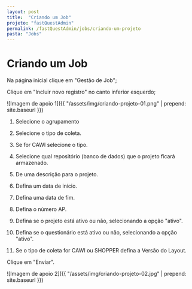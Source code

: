 ```yaml
---
layout: post
title:  "Criando um Job"
projeto: "fastQuestAdmin"
permalink: /fastQuestAdmin/jobs/criando-um-projeto
pasta: "Jobs"
---
```

# Criando um Job

<div class="row" markdown="1">
<div class="6u 12u$(small)" markdown="1">
Na página inicial clique em "Gestão de Job";

Clique em "Incluir novo registro" no canto inferior esquerdo;
</div>
<div class="6u 12u$(small)" markdown="1">
![Imagem de apoio 1]({{ "/assets/img/criando-projeto-01.png" | prepend: site.baseurl }})
</div>                               
</div>
<div class="row" markdown="1">
<div class="6u 12u$(small)" markdown="1">

1. Selecione o agrupamento

2. Selecione o tipo de coleta.

3. Se for CAWI selecione o tipo.

4. Selecione qual repositório (banco de dados) que o projeto ficará armazenado.

5. De uma descrição para o projeto.

6. Defina um data de início.

7. Defina uma data de fim.

8. Defina o número AP.

9. Defina se o projeto está ativo ou não, selecionando a opção "ativo".

10. Defina se o questionário está ativo ou não, selecionando a opção "ativo".

11. Se o tipo de coleta for CAWI ou SHOPPER defina a Versão do Layout.

Clique em "Enviar".
</div>
<div class="6u 12u$(small)" markdown="1">
![Imagem de apoio 2]({{ "/assets/img/criando-projeto-02.jpg" | prepend: site.baseurl }})
</div>                               
</div>
